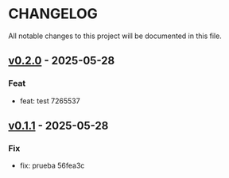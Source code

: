 # CHANGELOG 
All notable changes to this project will be documented in this file.
## [v0.2.0](https://github.com/carlitooos1223/prueba/tree/v0.2.0) - 2025-05-28

### Feat
* feat: test 7265537
## [v0.1.1](https://github.com/carlitooos1223/prueba/tree/v0.1.1) - 2025-05-28

### Fix
* fix: prueba 56fea3c
